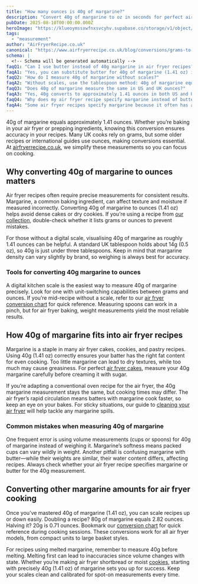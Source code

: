 ```yaml
---
title: "How many ounces is 40g of margarine?"
description: "Convert 40g of margarine to oz in seconds for perfect air fryer baking. Get accurate measurements for UK recipes every time."
pubDate: 2025-08-10T00:00:00.000Z
heroImage: "https://klueoymssxwfnxsvcyhv.supabase.co/storage/v1/object/public/Shmucket/how-many-ounces-is-40g-of-margarine.webp"
tags:
  - "measurement"
author: "AirFryerRecipe.co.uk"
canonical: "https://www.airfryerrecipe.co.uk/blog/conversions/grams-to-ounces/how-many-ounces-is-40g-of-margarine"
schema: |
  <!-- Schema will be generated automatically -->
faqQ1: "Can I use butter instead of 40g margarine in air fryer recipes?"
faqA1: "Yes, you can substitute butter for 40g of margarine (1.41 oz) in most air fryer recipes. However, butter contains slightly less water and more fat than margarine, which may affect texture. For baking, the swap usually works, but for precise results, stick to the recipe’s specified fat."
faqQ2: "How do I measure 40g of margarine without scales?"
faqA2: "Without scales, use the tablespoon method: 40g of margarine equals about 2.8 UK tablespoons (1 tbsp ≈ 14g). Pack the margarine firmly into the spoon and level it off. For better accuracy, consider investing in an inexpensive digital scale—they’re invaluable for air fryer cooking."
faqQ3: "Does 40g of margarine measure the same in US and UK ounces?"
faqA3: "Yes, 40g converts to approximately 1.41 ounces in both US and UK measurements. The imperial ounce is standard across both systems for weight measurements. Where differences occur is in fluid ounces (volume), but for margarine by weight, 40g is consistently 1.41 oz."
faqQ4: "Why does my air fryer recipe specify margarine instead of butter?"
faqA4: "Some air fryer recipes specify margarine because it often has a higher smoke point than butter, making it better suited for the air fryer’s intense heat. Margarine also typically contains less water, which can prevent soggy results in air-fried baked goods. Always follow your recipe’s fat recommendations for best outcomes."
---
```

<p>40g of margarine equals approximately 1.41 ounces. Whether you’re baking in your air fryer or prepping ingredients, knowing this conversion ensures accuracy in your recipes. Many UK cooks rely on grams, but some older recipes or international guides use ounces, making conversions essential. At <a href=https://www.airfryerrecipe.co.uk>airfryerrecipe.co.uk</a>, we simplify these measurements so you can focus on cooking.</p>  

<h2>Why converting 40g of margarine to ounces matters</h2>  
<p>Air fryer recipes often require precise measurements for consistent results. Margarine, a common baking ingredient, can affect texture and moisture if measured incorrectly. Converting 40g of margarine to ounces (1.41 oz) helps avoid dense cakes or dry cookies. If you’re using a recipe from <a href=https://www.airfryerrecipe.co.uk/recipes>our collection</a>, double-check whether it lists grams or ounces to prevent mistakes.</p>  

<p>For those without a digital scale, visualising 40g of margarine as roughly 1.41 ounces can be helpful. A standard UK tablespoon holds about 14g (0.5 oz), so 40g is just under three tablespoons. Keep in mind that margarine density can vary slightly by brand, so weighing is always best for accuracy.</p>  

<h3>Tools for converting 40g margarine to ounces</h3>  
<p>A digital kitchen scale is the easiest way to measure 40g of margarine precisely. Look for one with unit-switching capabilities between grams and ounces. If you’re mid-recipe without a scale, refer to our <a href=https://www.airfryerrecipe.co.uk/air-fryer-conversion-chart>air fryer conversion chart</a> for quick reference. Measuring spoons can work in a pinch, but for air fryer baking, weight measurements yield the most reliable results.</p>  

<h2>How 40g of margarine fits into air fryer recipes</h2>  
<p>Margarine is a staple in many air fryer cakes, cookies, and pastry recipes. Using 40g (1.41 oz) correctly ensures your batter has the right fat content for even cooking. Too little margarine can lead to dry textures, while too much may cause greasiness. For perfect <a href=https://www.airfryerrecipe.co.uk/recipe-category/cakes>air fryer cakes</a>, measure your 40g margarine carefully before creaming it with sugar.</p>  

<p>If you’re adapting a conventional oven recipe for the air fryer, the 40g margarine measurement stays the same, but cooking times may differ. The air fryer’s rapid circulation means batters with margarine cook faster, so keep an eye on your bakes. For sticky situations, our guide to <a href=https://www.airfryerrecipe.co.uk/air-fryer-cleaner>cleaning your air fryer</a> will help tackle any margarine spills.</p>  

<h3>Common mistakes when measuring 40g of margarine</h3>  
<p>One frequent error is using volume measurements (cups or spoons) for 40g of margarine instead of weighing it. Margarine’s softness means packed cups can vary wildly in weight. Another pitfall is confusing margarine with butter—while their weights are similar, their water content differs, affecting recipes. Always check whether your air fryer recipe specifies margarine or butter for the 40g measurement.</p>  

<h2>Converting other margarine amounts for air fryer cooking</h2>  
<p>Once you’ve mastered 40g of margarine (1.41 oz), you can scale recipes up or down easily. Doubling a recipe? 80g of margarine equals 2.82 ounces. Halving it? 20g is 0.71 ounces. Bookmark our <a href=https://www.airfryerrecipe.co.uk/air-fryer-conversion-chart>conversion chart</a> for quick reference during cooking sessions. These conversions work for all air fryer models, from compact units to large basket styles.</p>  

<p>For recipes using melted margarine, remember to measure 40g before melting. Melting first can lead to inaccuracies since volume changes with state. Whether you’re making air fryer shortbread or moist <a href=https://www.airfryerrecipe.co.uk/recipe-category/cookies>cookies</a>, starting with precisely 40g (1.41 oz) of margarine sets you up for success. Keep your scales clean and calibrated for spot-on measurements every time.</p>
